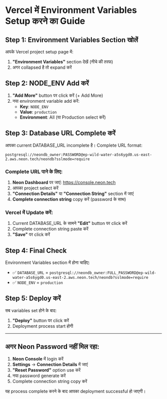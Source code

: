 # Vercel में Environment Variables Setup करने का Guide

## Step 1: Environment Variables Section खोलें

आपके Vercel project setup page में:
1. **"Environment Variables"** section देखें (नीचे की तरफ)
2. अगर collapsed है तो expand करें

## Step 2: NODE_ENV Add करें

1. **"Add More"** button पर click करें (+ Add More)
2. नया environment variable add करें:
   - **Key**: `NODE_ENV`
   - **Value**: `production`
   - **Environment**: All (या Production select करें)

## Step 3: Database URL Complete करें

आपका current DATABASE_URL incomplete है। Complete URL format:

```
postgresql://neondb_owner:PASSWORD@ep-wild-water-a5s6ygd0.us-east-2.aws.neon.tech/neondb?sslmode=require
```

### Complete URL पाने के लिए:
1. **Neon Dashboard** पर जाएं: https://console.neon.tech
2. आपका project select करें
3. **"Connection Details"** या **"Connection String"** section में जाएं
4. **Complete connection string** copy करें (password के साथ)

### Vercel में Update करें:
1. Current DATABASE_URL के सामने **"Edit"** button पर click करें
2. Complete connection string paste करें
3. **"Save"** पर click करें

## Step 4: Final Check

Environment Variables section में होना चाहिए:
- ✅ `DATABASE_URL` = `postgresql://neondb_owner:FULL_PASSWORD@ep-wild-water-a5s6ygd0.us-east-2.aws.neon.tech/neondb?sslmode=require`
- ✅ `NODE_ENV` = `production`

## Step 5: Deploy करें

सब variables set होने के बाद:
1. **"Deploy"** button पर click करें
2. Deployment process start होगी

---

## अगर Neon Password नहीं मिल रहा:

1. **Neon Console** में login करें
2. **Settings** → **Connection Details** में जाएं
3. **"Reset Password"** option use करें
4. नया password generate करें
5. Complete connection string copy करें

यह process complete करने के बाद आपका deployment successful हो जाएगी।